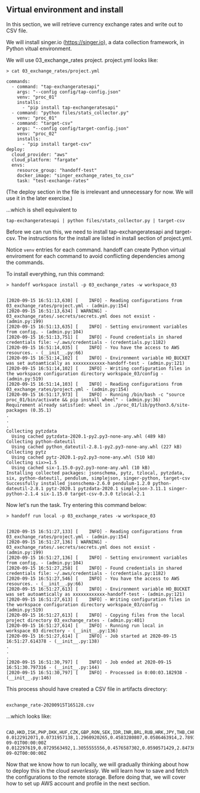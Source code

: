 ## Virtual environment and install

In this section, we will retrieve currency exchange rates and write out to CSV
file.

We will install singer.io (https://singer.io), a data collection framework,
in Python vitual environment.



We will use 03_exchange_rates project. project.yml looks like:

```shell
> cat 03_exchange_rates/project.yml
```

```shell
commands:
  - command: "tap-exchangeratesapi"
    args: "--config config/tap-config.json"
    venv: "proc_01"
    installs:
      - "pip install tap-exchangeratesapi"
  - command: "python files/stats_collector.py"
    venv: "proc_01"
  - command: "target-csv"
    args: "--config config/target-config.json"
    venv: "proc_02"
    installs:
      - "pip install target-csv"
deploy:
  cloud_provider: "aws"
  cloud_platform: "fargate"
  envs:
    resource_group: "handoff-test"
    docker_image: "singer_exchange_rates_to_csv"
    task: "test-exchange-rates"
```

(The deploy section in the file is irrelevant and unnecessary for now.
We will use it in the later exercise.)

...which is shell equivalent to

    tap-exchangeratesapi | python files/stats_collector.py | target-csv



Before we can run this, we need to install tap-exchangeratesapi and target-csv.
The instructions for the install are listed in install section of project.yml.

Notice `venv` entries for each command. handoff can create Python virtual
enviroment for each command to avoid conflicting dependencies among the
commands.

To install everything, run this command:

```shell
> handoff workspace install -p 03_exchange_rates -w workspace_03
```
```shell

[2020-09-15 16:51:13,630] [    INFO] - Reading configurations from 03_exchange_rates/project.yml - (admin.py:154)
[2020-09-15 16:51:13,634] [ WARNING] - 03_exchange_rates/.secrets/secrets.yml does not exsist - (admin.py:199)
[2020-09-15 16:51:13,635] [    INFO] - Setting environment variables from config. - (admin.py:104)
[2020-09-15 16:51:13,751] [    INFO] - Found credentials in shared credentials file: ~/.aws/credentials - (credentials.py:1182)
[2020-09-15 16:51:14,035] [    INFO] - You have the access to AWS resources. - (__init__.py:66)
[2020-09-15 16:51:14,102] [    INFO] - Environment variable HO_BUCKET was set autoamtically as xxxxxxxxxxxx-handoff-test - (admin.py:121)
[2020-09-15 16:51:14,102] [    INFO] - Writing configuration files in the workspace configuration directory workspace_03/config - (admin.py:519)
[2020-09-15 16:51:14,103] [    INFO] - Reading configurations from 03_exchange_rates/project.yml - (admin.py:154)
[2020-09-15 16:51:17,973] [    INFO] - Running /bin/bash -c "source proc_01/bin/activate && pip install wheel" - (admin.py:36)
Requirement already satisfied: wheel in ./proc_01/lib/python3.6/site-packages (0.35.1)
.
.
.
Collecting pytzdata
  Using cached pytzdata-2020.1-py2.py3-none-any.whl (489 kB)
Collecting python-dateutil
  Using cached python_dateutil-2.8.1-py2.py3-none-any.whl (227 kB)
Collecting pytz
  Using cached pytz-2020.1-py2.py3-none-any.whl (510 kB)
Collecting six>=1.5
  Using cached six-1.15.0-py2.py3-none-any.whl (10 kB)
Installing collected packages: jsonschema, pytz, tzlocal, pytzdata, six, python-dateutil, pendulum, simplejson, singer-python, target-csv
Successfully installed jsonschema-2.6.0 pendulum-1.2.0 python-dateutil-2.8.1 pytz-2020.1 pytzdata-2020.1 simplejson-3.11.1 singer-python-2.1.4 six-1.15.0 target-csv-0.3.0 tzlocal-2.1
```

Now let's run the task. Try entering this command below:

```shell
> handoff run local -p 03_exchange_rates -w workspace_03
```
```shell

[2020-09-15 16:51:27,133] [    INFO] - Reading configurations from 03_exchange_rates/project.yml - (admin.py:154)
[2020-09-15 16:51:27,136] [ WARNING] - 03_exchange_rates/.secrets/secrets.yml does not exsist - (admin.py:199)
[2020-09-15 16:51:27,136] [    INFO] - Setting environment variables from config. - (admin.py:104)
[2020-09-15 16:51:27,258] [    INFO] - Found credentials in shared credentials file: ~/.aws/credentials - (credentials.py:1182)
[2020-09-15 16:51:27,546] [    INFO] - You have the access to AWS resources. - (__init__.py:66)
[2020-09-15 16:51:27,613] [    INFO] - Environment variable HO_BUCKET was set autoamtically as xxxxxxxxxxxx-handoff-test - (admin.py:121)
[2020-09-15 16:51:27,613] [    INFO] - Writing configuration files in the workspace configuration directory workspace_03/config - (admin.py:519)
[2020-09-15 16:51:27,613] [    INFO] - Copying files from the local project directory 03_exchange_rates - (admin.py:401)
[2020-09-15 16:51:27,614] [    INFO] - Running run local in workspace_03 directory - (__init__.py:136)
[2020-09-15 16:51:27,614] [    INFO] - Job started at 2020-09-15 16:51:27.614378 - (__init__.py:138)
.
.
.
[2020-09-15 16:51:30,797] [    INFO] - Job ended at 2020-09-15 16:51:30.797316 - (__init__.py:144)
[2020-09-15 16:51:30,797] [    INFO] - Processed in 0:00:03.182938 - (__init__.py:146)
```

This process should have created a CSV file in artifacts directory:

```shell

exchange_rate-20200915T165128.csv
```

...which looks like:

```shell

CAD,HKD,ISK,PHP,DKK,HUF,CZK,GBP,RON,SEK,IDR,INR,BRL,RUB,HRK,JPY,THB,CHF,EUR,MYR,BGN,TRY,CNY,NOK,NZD,ZAR,USD,MXN,SGD,AUD,ILS,KRW,PLN,date
0.0122912071,0.0731957138,1.2960920265,0.4583280807,0.0586463914,2.7893161046,0.2066341002,0.0070103215,0.038132682,0.0816301607,137.6068389537,0.6886897258,0.0513126379,0.6945115033,0.059344469,1.0,0.2934919634,0.0085605106,0.0078789789,0.0391238575,0.0154097069,0.0694894422,0.0644019855,0.0822392058,0.0139670659,0.1571533249,0.009444532,0.2050724866,0.0128222502,0.0127970375,0.0316601009,11.1890954932,0.0346084147,2020-09-01T00:00:00Z
0.012297619,0.0729563492,1.3055555556,0.4576587302,0.0590571429,2.8473809524,0.209031746,0.0070507937,0.0384309524,0.081797619,138.8019047619,0.6890674603,0.0509563492,0.6989484127,0.0597896825,1.0,0.2944047619,0.0085706349,0.0079365079,0.0390285714,0.0155222222,0.0695142857,0.0642666667,0.0825873016,0.0139214286,0.1580587302,0.0094134921,0.2056746032,0.0128198413,0.012834127,0.0316674603,11.1751587302,0.035068254,2020-09-02T00:00:00Z
```


Now that we know how to run locally, we will gradually thinking about how to deploy this in the cloud *severlessly*.
We will learn how to save and fetch the configurations to the remote storage.
Before doing that, we will cover how to set up AWS account and profile in the next section.

